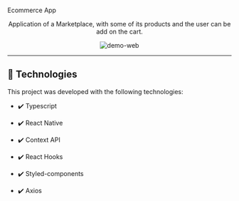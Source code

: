 <br>
Ecommerce App
</h1>

<p align="center">Application of a  Marketplace, with some of its products and the user can be add on the cart.</p>

<div align="center" >
  <img src="./github/Corsair.gif" alt="demo-web">
</div>

<hr />

## 🚀 Technologies

This project was developed with the following technologies:

- ✔️ Typescript

- ✔️ React Native

- ✔️ Context API

- ✔️ React Hooks

- ✔️ Styled-components

- ✔️ Axios
